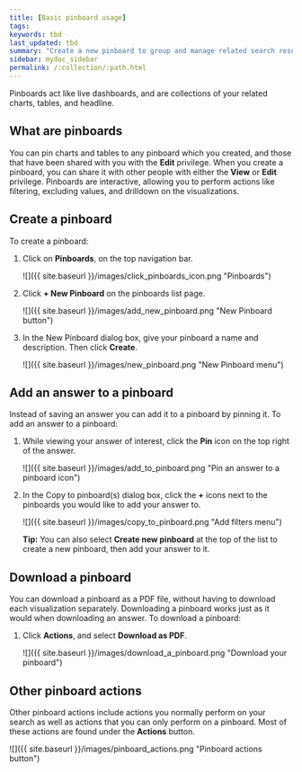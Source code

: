 ```yaml
---
title: [Basic pinboard usage]
tags:
keywords: tbd
last_updated: tbd
summary: "Create a new pinboard to group and manage related search results. Pinboards are the ThoughtSpot term for a dashboard."
sidebar: mydoc_sidebar
permalink: /:collection/:path.html
---
```

Pinboards act like live dashboards, and are collections of your related charts, tables, and headline.

## What are pinboards

You can pin charts and tables to any pinboard which you created, and those that have been shared with you with the **Edit** privilege. When you create a pinboard, you can share it with other people with either the **View** or **Edit** privilege. Pinboards are interactive, allowing you to perform actions like filtering, excluding values, and drilldown on the visualizations.


## Create a pinboard

To create a pinboard:

1. Click on **Pinboards**, on the top navigation bar.

     ![]({{ site.baseurl }}/images/click_pinboards_icon.png "Pinboards")

2. Click **+ New Pinboard** on the pinboards list page.

     ![]({{ site.baseurl }}/images/add_new_pinboard.png "New Pinboard button")

3. In the New Pinboard dialog box, give your pinboard a name and description. Then click **Create**.

     ![]({{ site.baseurl }}/images/new_pinboard.png "New Pinboard menu")

## Add an answer to a pinboard

Instead of saving an answer you can add it to a pinboard by pinning it. To add an answer to a pinboard:

1. While viewing your answer of interest, click the **Pin** icon on the top right of the answer.

    ![]({{ site.baseurl }}/images/add_to_pinboard.png "Pin an answer to a pinboard icon")

2. In the Copy to pinboard(s) dialog box, click the **+** icons next to the pinboards you would like to add your answer to.

    ![]({{ site.baseurl }}/images/copy_to_pinboard.png "Add filters menu")

   **Tip:** You can also select **Create new pinboard** at the top of the list to create a new pinboard, then add your answer to it.


## Download a pinboard

You can download a pinboard as a PDF file, without having to download each visualization separately. Downloading a pinboard works just as it would when downloading an answer. To download a pinboard:

1.   Click **Actions**, and select **Download as PDF**.

     ![]({{ site.baseurl }}/images/download_a_pinboard.png "Download your pinboard")


## Other pinboard actions

Other pinboard actions include actions you normally perform on your search as well as actions that you can only perform on a pinboard. Most of these actions are found under the **Actions** button.

![]({{ site.baseurl }}/images/pinboard_actions.png "Pinboard actions button")
